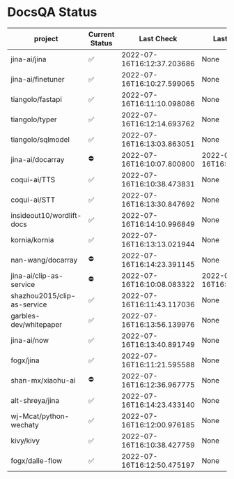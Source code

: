 # DocsQA Status

|          project          |Current Status|        Last Check        |      Last Downtime       |
|---------------------------|--------------|--------------------------|--------------------------|
|jina-ai/jina               |✅            |2022-07-16T16:12:37.203686|None                      |
|jina-ai/finetuner          |✅            |2022-07-16T16:10:27.599065|None                      |
|tiangolo/fastapi           |✅            |2022-07-16T16:11:10.098086|None                      |
|tiangolo/typer             |✅            |2022-07-16T16:12:14.693762|None                      |
|tiangolo/sqlmodel          |✅            |2022-07-16T16:13:03.863051|None                      |
|jina-ai/docarray           |⛔️           |2022-07-16T16:10:07.800800|2022-07-16T16:10:07.800786|
|coqui-ai/TTS               |✅            |2022-07-16T16:10:38.473831|None                      |
|coqui-ai/STT               |✅            |2022-07-16T16:13:30.847692|None                      |
|insideout10/wordlift-docs  |✅            |2022-07-16T16:14:10.996849|None                      |
|kornia/kornia              |✅            |2022-07-16T16:13:13.021944|None                      |
|nan-wang/docarray          |⛔️           |2022-07-16T16:14:23.391145|None                      |
|jina-ai/clip-as-service    |⛔️           |2022-07-16T16:10:08.083322|2022-07-16T16:10:08.083309|
|shazhou2015/clip-as-service|✅            |2022-07-16T16:11:43.117036|None                      |
|garbles-dev/whitepaper     |✅            |2022-07-16T16:13:56.139976|None                      |
|jina-ai/now                |✅            |2022-07-16T16:13:40.891749|None                      |
|fogx/jina                  |✅            |2022-07-16T16:11:21.595588|None                      |
|shan-mx/xiaohu-ai          |⛔️           |2022-07-16T16:12:36.967775|None                      |
|alt-shreya/jina            |✅            |2022-07-16T16:14:23.433140|None                      |
|wj-Mcat/python-wechaty     |✅            |2022-07-16T16:12:00.976185|None                      |
|kivy/kivy                  |✅            |2022-07-16T16:10:38.427759|None                      |
|fogx/dalle-flow            |✅            |2022-07-16T16:12:50.475197|None                      |
